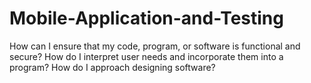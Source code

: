 # Mobile-Application-and-Testing

How can I ensure that my code, program, or software is functional and secure?
How do I interpret user needs and incorporate them into a program?
How do I approach designing software?

